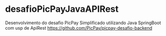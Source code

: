 # desafioPicPayJavaAPIRest
Desenvolvimento do desafio PicPay Simplificado utilizando Java SpringBoot com usp de ApiRest
https://github.com/PicPay/picpay-desafio-backend
